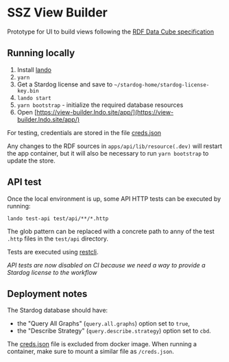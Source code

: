 # SSZ View Builder

Prototype for UI to build views following the [RDF Data Cube specification][cube]

## Running locally

1. Install [lando](https://github.com/lando/lando/releases/latest)
2. `yarn`
3. Get a Stardog license and save to `~/stardog-home/stardog-license-key.bin`
4. `lando start`
5. `yarn bootstrap` - initialize the required database resources
6. Open [https://view-builder.lndo.site/app/](https://view-builder.lndo.site/app/)

For testing, credentials are stored in the file [creds.json](creds.json)

Any changes to the RDF sources in `apps/api/lib/resource(.dev)` will restart the app container, but it will
also be necessary to run `yarn bootstrap` to update the store.

## API test

Once the local environment is up, some API HTTP tests can be executed by running:

```
lando test-api test/api/**/*.http
```

The glob pattern can be replaced with a concrete path to anny of the test `.http` files in the `test/api` directory.

Tests are executed using [restcli](https://github.com/restcli/restcli).

_API tests are now disabled on CI because we need a way to provide a Stardog license to the workflow_

[cube]: https://github.com/zazuko/cube-link

## Deployment notes

The Stardog database should have:
- the "Query All Graphs" (`query.all.graphs`) option set to `true`,
- the "Describe Strategy" (`query.describe.strategy`) option set to `cbd`.

The [creds.json](creds.json) file is excluded from docker image. When running a container,
make sure to mount a similar file as `/creds.json`.
